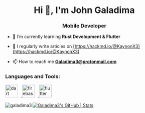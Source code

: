 <h1 align="center">Hi 👋, I'm John Galadima</h1>
<h3 align="center">Mobile Developer</h3>

- 🌱 I’m currently learning **Rust Development & Flutter**

- 📝 I regularly write articles on [https://hackmd.io/@KaynonX3](https://hackmd.io/@KaynonX3)

- 📫 How to reach me **Galadima3@protonmail.com**



<h3 align="left">Languages and Tools:</h3>
<p align="left">
  <a href="https://dart.dev" target="_blank" rel="noreferrer">
    <img src="https://www.vectorlogo.zone/logos/dartlang/dartlang-icon.svg" alt="dart" width="40" height="40" style="margin-right: 10px;"/>
  </a>
  <a href="https://firebase.google.com/" target="_blank" rel="noreferrer">
    <img src="https://www.vectorlogo.zone/logos/firebase/firebase-icon.svg" alt="firebase" width="40" height="40" style="margin-right: 10px;"/>
  </a>
  <a href="https://flutter.dev" target="_blank" rel="noreferrer">
    <img src="https://www.vectorlogo.zone/logos/flutterio/flutterio-icon.svg" alt="flutter" width="40" height="40"/>
  </a>
</p>



<p><img align="left" src="https://github-readme-streak-stats.herokuapp.com/?user=galadima3&" alt="galadima3" /></p>


[![Galadima3's GitHub | Stats](https://stats.quira.sh/Galadima3/github?theme=dark)](https://quira.sh?utm_source=widgets&utm_campaign=Galadima3)
